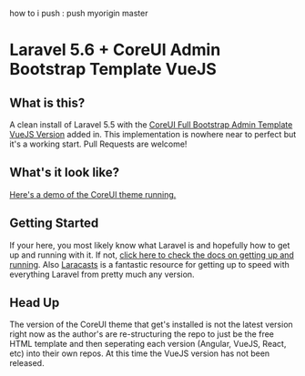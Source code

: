 how to i push : push myorigin master

# Laravel 5.6 + CoreUI Admin Bootstrap Template VueJS


## What is this?

A clean install of Laravel 5.5 with the [CoreUI Full Bootstrap Admin Template VueJS Version](https://github.com/mrholek/CoreUI-Free-Bootstrap-Admin-Template) added in. This implementation is nowhere near to perfect but it's a working start. Pull Requests are welcome!


## What's it look like?

[Here's a demo of the CoreUI theme running.](https://coreui.io/demo/)


## Getting Started

If your here, you most likely know what Laravel is and hopefully how to get up and running with it. If not, [click here to check the docs on getting up and running](https://laravel.com/docs/5.6/). Also [Laracasts](https://laracasts.com) is a fantastic resource for getting up to speed with everything Laravel from pretty much any version.


## Head Up

The version of the CoreUI theme that get's installed is not the latest version right now as the author's are re-structuring the repo to just be the free HTML template and then seperating each version (Angular, VueJS, React, etc) into their own repos. At this time the VueJS version has not been released.
